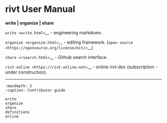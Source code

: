 **rivt User Manual**
=====================

**write | organize | share**

`write <write.html>`__ - engineering markdown.

`organize <organize.html>`__ - editing framework. 
(`open source <https://opensource.org/license/mit/>`__)  

`share <rsearch.html>`__ - Github search interface.

`rivt-online <https://rivt-online.net>`__ - online rivt-doc (subscription - under
construction).

-------------------------------------

```{toctree}
:maxdepth: 2
:caption: Contributor guide

write
organize
share
definitions
online
```

   




